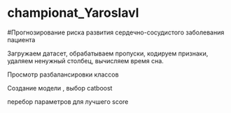 # championat_Yaroslavl

#Прогнозирование риска развития сердечно-сосудистого заболевания пациента

Загружаем датасет, обрабатываем пропуски, кодируем признаки, удаляем ненужный столбец, вычисляем время сна.

Просмотр разбалансировки классов

Создание модели , выбор catboost

перебор параметров для лучшего score
